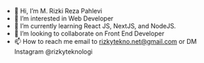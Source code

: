 - 👋 Hi, I’m M. Rizki Reza Pahlevi
- 👀 I’m interested in Web Developer
- 🌱 I’m currently learning React JS, NextJS, and NodeJS.
- 💞️ I’m looking to collaborate on Front End Developer
- 📫 How to reach me email to rizkytekno.net@gmail.com or DM Instagram @rizkyteknologi

<!---
inirizky/inirizky is a ✨ special ✨ repository because its `README.md` (this file) appears on your GitHub profile.
You can click the Preview link to take a look at your changes.
--->
